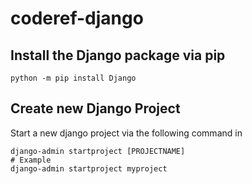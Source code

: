 # coderef-django

## Install the Django package via pip
```Shell
python -m pip install Django
```

## Create new Django Project
Start a new django project via the following command in 
```Shell
django-admin startproject [PROJECTNAME]
# Example
django-admin startproject myproject
```
